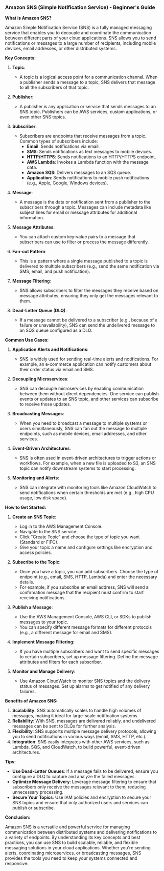 ### Amazon SNS (Simple Notification Service) - Beginner's Guide

**What is Amazon SNS?**

Amazon Simple Notification Service (SNS) is a fully managed messaging service that enables you to decouple and coordinate the communication between different parts of your cloud applications. SNS allows you to send notifications or messages to a large number of recipients, including mobile devices, email addresses, or other distributed systems.

**Key Concepts:**

1. **Topic**:

   - A topic is a logical access point for a communication channel. When a publisher sends a message to a topic, SNS delivers that message to all the subscribers of that topic.

2. **Publisher**:

   - A publisher is any application or service that sends messages to an SNS topic. Publishers can be AWS services, custom applications, or even other SNS topics.

3. **Subscriber**:

   - Subscribers are endpoints that receive messages from a topic. Common types of subscribers include:
     - **Email**: Sends notifications via email.
     - **SMS**: Sends notifications as text messages to mobile devices.
     - **HTTP/HTTPS**: Sends notifications to an HTTP/HTTPS endpoint.
     - **AWS Lambda**: Invokes a Lambda function with the message data.
     - **Amazon SQS**: Delivers messages to an SQS queue.
     - **Application**: Sends notifications to mobile push notifications (e.g., Apple, Google, Windows devices).

4. **Message**:

   - A message is the data or notification sent from a publisher to the subscribers through a topic. Messages can include metadata like subject lines for email or message attributes for additional information.

5. **Message Attributes**:

   - You can attach custom key-value pairs to a message that subscribers can use to filter or process the message differently.

6. **Fan-out Pattern**:

   - This is a pattern where a single message published to a topic is delivered to multiple subscribers (e.g., send the same notification via SMS, email, and push notification).

7. **Message Filtering**:

   - SNS allows subscribers to filter the messages they receive based on message attributes, ensuring they only get the messages relevant to them.

8. **Dead-Letter Queue (DLQ)**:
   - If a message cannot be delivered to a subscriber (e.g., because of a failure or unavailability), SNS can send the undelivered message to an SQS queue configured as a DLQ.

**Common Use Cases:**

1. **Application Alerts and Notifications**:

   - SNS is widely used for sending real-time alerts and notifications. For example, an e-commerce application can notify customers about their order status via email and SMS.

2. **Decoupling Microservices**:

   - SNS can decouple microservices by enabling communication between them without direct dependencies. One service can publish events or updates to an SNS topic, and other services can subscribe to receive those updates.

3. **Broadcasting Messages**:

   - When you need to broadcast a message to multiple systems or users simultaneously, SNS can fan out the message to multiple endpoints, such as mobile devices, email addresses, and other services.

4. **Event-Driven Architectures**:

   - SNS is often used in event-driven architectures to trigger actions or workflows. For example, when a new file is uploaded to S3, an SNS topic can notify downstream systems to start processing.

5. **Monitoring and Alerts**:
   - SNS can integrate with monitoring tools like Amazon CloudWatch to send notifications when certain thresholds are met (e.g., high CPU usage, low disk space).

**How to Get Started:**

1. **Create an SNS Topic**:

   - Log in to the AWS Management Console.
   - Navigate to the SNS service.
   - Click "Create Topic" and choose the type of topic you want (Standard or FIFO).
   - Give your topic a name and configure settings like encryption and access policies.

2. **Subscribe to the Topic**:

   - Once you have a topic, you can add subscribers. Choose the type of endpoint (e.g., email, SMS, HTTP, Lambda) and enter the necessary details.
   - For example, if you subscribe an email address, SNS will send a confirmation message that the recipient must confirm to start receiving notifications.

3. **Publish a Message**:

   - Use the AWS Management Console, AWS CLI, or SDKs to publish messages to your topic.
   - You can specify different message formats for different protocols (e.g., a different message for email and SMS).

4. **Implement Message Filtering**:

   - If you have multiple subscribers and want to send specific messages to certain subscribers, set up message filtering. Define the message attributes and filters for each subscriber.

5. **Monitor and Manage Delivery**:
   - Use Amazon CloudWatch to monitor SNS topics and the delivery status of messages. Set up alarms to get notified of any delivery failures.

**Benefits of Amazon SNS:**

1. **Scalability**: SNS automatically scales to handle high volumes of messages, making it ideal for large-scale notification systems.
2. **Reliability**: With SNS, messages are delivered reliably, and undelivered messages can be sent to DLQs for further analysis.
3. **Flexibility**: SNS supports multiple message delivery protocols, allowing you to send notifications in various ways (email, SMS, HTTP, etc.).
4. **Integration**: SNS easily integrates with other AWS services, such as Lambda, SQS, and CloudWatch, to build powerful, event-driven architectures.

**Tips:**

- **Use Dead-Letter Queues**: If a message fails to be delivered, ensure you configure a DLQ to capture and analyze the failed messages.
- **Optimize Message Delivery**: Leverage message filtering to ensure that subscribers only receive the messages relevant to them, reducing unnecessary processing.
- **Secure Your Topics**: Use IAM policies and encryption to secure your SNS topics and ensure that only authorized users and services can publish or subscribe.

**Conclusion:**

Amazon SNS is a versatile and powerful service for managing communication between distributed systems and delivering notifications to a variety of endpoints. By understanding its key concepts and best practices, you can use SNS to build scalable, reliable, and flexible messaging solutions in your cloud applications. Whether you're sending alerts, coordinating microservices, or broadcasting messages, SNS provides the tools you need to keep your systems connected and responsive.
